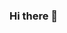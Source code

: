 ### Hi there 👋

<!--
**t0mclaudio/t0mclaudio** is a ✨ _special_ ✨ repository because its `README.md` (this file) appears on your GitHub profile.

Here are some ideas to get you started:

- 🔭 I’m currently working on an online marketplace for Westfiled Living Centres
- 🌱 I’m currently learning how to design large scale web applications
- 👯 I’m looking to collaborate on projects that will benefits students
- 🤔 I’m looking for help with getting good in my craft
- 💬 Ask me about my story
- 📫 How to reach me through my [LinkeIn profile](https://www.linkedin.com/in/tomclaudio/)
- 😄 Pronouns: He/Him
- ⚡ Fun fact: I think its cool to bike to work 
-->
